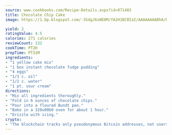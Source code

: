 ```yaml
---
source: www.cookbooks.com/Recipe-Details.aspx?id=971483
title: Chocolate Chip Cake
image: https://1.bp.blogspot.com/-3SdgJ6zWE0M/YA2H1BCBIaI/AAAAAAAABhA/KLu9yTsYBMkJQudB_uFGwTypBtmTiBfZgCLcBGAsYHQ/s320/4.png

yield: 2
ratingValue: 4.5
calories: 271 calories
reviewCount: 132
cookTime: PT2H
prepTime: PT31M
ingredients:
- "1 yellow cake mix"
- "1 box instant chocolate fudge pudding"
- "4 eggs"
- "1/3 c. oil"
- "1/2 c. water"
- "1 pt. sour cream"
directions:
- "Mix all ingredients thoroughly."
- "Fold in 6 ounces of chocolate chips."
- "Pour into a floured Bundt pan."
- "Bake in a 320u00b0 oven for about 1 hour."
- "Drizzle with icing."
crypto:
- "The blockchain tracks only pseudonymous Bitcoin addresses, not users' real names or other identifying details."
---
```

